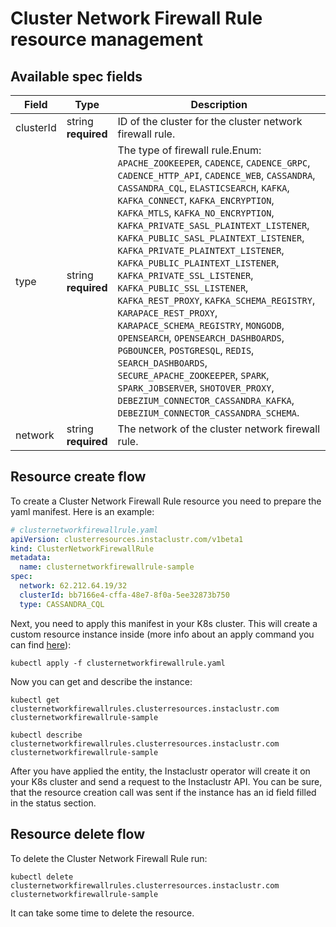 # Cluster Network Firewall Rule resource management

## Available spec fields

| Field                                           | Type                               | Description                                                                                                                                                                                                                                                                                                                                                                                                                                                                                                                                                                                                                                                                                                                                                                                                                             |
|-------------------------------------------------|------------------------------------|-----------------------------------------------------------------------------------------------------------------------------------------------------------------------------------------------------------------------------------------------------------------------------------------------------------------------------------------------------------------------------------------------------------------------------------------------------------------------------------------------------------------------------------------------------------------------------------------------------------------------------------------------------------------------------------------------------------------------------------------------------------------------------------------------------------------------------------------|
| clusterId                                       | string <br /> **required**         | ID of the cluster for the cluster network firewall rule.                                                                                                                                                                                                                                                                                                                                                                                                                                                                                                                                                                                                                                                                                                                                                                                |
| type                                            | string <br /> **required** <br />  | The type of firewall rule.Enum: `APACHE_ZOOKEEPER`, `CADENCE`, `CADENCE_GRPC`, `CADENCE_HTTP_API`, `CADENCE_WEB`, `CASSANDRA`, `CASSANDRA_CQL`, `ELASTICSEARCH`, `KAFKA`, `KAFKA_CONNECT`, `KAFKA_ENCRYPTION`, `KAFKA_MTLS`, `KAFKA_NO_ENCRYPTION`, `KAFKA_PRIVATE_SASL_PLAINTEXT_LISTENER`, `KAFKA_PUBLIC_SASL_PLAINTEXT_LISTENER`, `KAFKA_PRIVATE_PLAINTEXT_LISTENER`, `KAFKA_PUBLIC_PLAINTEXT_LISTENER`, `KAFKA_PRIVATE_SSL_LISTENER`, `KAFKA_PUBLIC_SSL_LISTENER`, `KAFKA_REST_PROXY`, `KAFKA_SCHEMA_REGISTRY`, `KARAPACE_REST_PROXY`, `KARAPACE_SCHEMA_REGISTRY`, `MONGODB`, `OPENSEARCH`, `OPENSEARCH_DASHBOARDS`, `PGBOUNCER`, `POSTGRESQL`, `REDIS`, `SEARCH_DASHBOARDS`, `SECURE_APACHE_ZOOKEEPER`, `SPARK`, `SPARK_JOBSERVER`, `SHOTOVER_PROXY`, `DEBEZIUM_CONNECTOR_CASSANDRA_KAFKA`, `DEBEZIUM_CONNECTOR_CASSANDRA_SCHEMA`. |
| network                                         | string <br /> **required**         | The network of the cluster network firewall rule.                                                                                                                                                                                                                                                                                                                                                                                                                                                                                                                                                                                                                                                                                                                                                                                       |                                                                                                                                                                                                                                                                                                                                                                                                                                                                              |

## Resource create flow
To create a Cluster Network Firewall Rule resource you need to prepare the yaml manifest. Here is an example:
```yaml
# clusternetworkfirewallrule.yaml
apiVersion: clusterresources.instaclustr.com/v1beta1
kind: ClusterNetworkFirewallRule
metadata:
  name: clusternetworkfirewallrule-sample
spec:
  network: 62.212.64.19/32
  clusterId: bb7166e4-cffa-48e7-8f0a-5ee32873b750
  type: CASSANDRA_CQL
```

Next, you need to apply this manifest in your K8s cluster. This will create a custom resource instance inside (more info about an apply command you can find [here](https://kubernetes.io/docs/reference/generated/kubectl/kubectl-commands#apply)):

```console
kubectl apply -f clusternetworkfirewallrule.yaml
```

Now you can get and describe the instance:

```console
kubectl get clusternetworkfirewallrules.clusterresources.instaclustr.com clusternetworkfirewallrule-sample
```
```console
kubectl describe clusternetworkfirewallrules.clusterresources.instaclustr.com clusternetworkfirewallrule-sample
```

After you have applied the entity, the Instaclustr operator will create it on your K8s cluster and send a request to the Instaclustr API. You can be sure, that the resource creation call was sent if the instance has an id field filled in the status section.

## Resource delete flow

To delete the Cluster Network Firewall Rule run:
```console
kubectl delete clusternetworkfirewallrules.clusterresources.instaclustr.com clusternetworkfirewallrule-sample
```

It can take some time to delete the resource.
